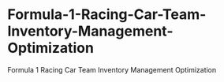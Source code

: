 # Formula-1-Racing-Car-Team-Inventory-Management-Optimization
Formula 1 Racing Car Team Inventory Management Optimization
